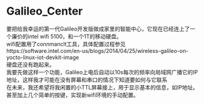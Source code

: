 # Galileo_Center

要把给我幸运的第一代Galileo开发版做成家里的智能中心，它现在已经连上了一个廉价的intel wifi 5100，和一个1T的移动硬盘。  
wifi配置用了connmanclt工具，具体配置过程参见https://software.intel.com/en-us/blogs/2014/04/25/wireless-galileo-on-yocto-linux-iot-devkit-image  
硬盘还没有跑起来。  
我要先做这样一个功能，Galileo上电后自动以10s每次的频率向局域网广播它的IP地址，这样我才可能在没有屏幕和串口的情况下知道要如何与它联系  
在未来，我还希望将我闲置的小TTL屏幕接上，用于显示基本的信息，如IP地址。甚至加上几个简单的按键，实现新wifi环境的手动配置。
